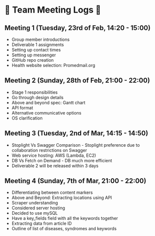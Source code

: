 # 🐔 Team Meeting Logs 🐔
## Meeting 1 (Tuesday, 23rd of Feb, 14:20 - 15:00)
* Group member introductions
* Deliverable 1 assignments
* Setting up contact times
* Setting up messenger
* GitHub repo creation
* Health website selection: Promedmail.org

## Meeting 2 (Sunday, 28th of Feb, 21:00 - 22:00)
* Stage 1 responsibilities
* Go through design details
* Above and beyond spec: Gantt chart
* API format
* Alternative communicative options
* OS clarification

## Meeting 3 (Tuesday, 2nd of Mar, 14:15 - 14:50)
* Stoplight Vs Swagger Comparison - Stoplight preference due to collaboration restrictions on Swagger
* Web service hosting: AWS (Lambda, EC2)
* DB Vs Fetch on Demand - DB much more efficient
* Deliverable 2 will be released within 3 days

## Meeting 4 (Sunday, 7th of Mar, 21:00 - 22:00)
* Differentiating between content markers
* Above and Beyond: Extracting locations using API
* Scraper understanding
* Considered server hosting
* Decided to use mySQL
* Have a key_fields field with all the keywords together
* Extracting data from article ID
* Outline of list of diseases, syndromes and keywords
